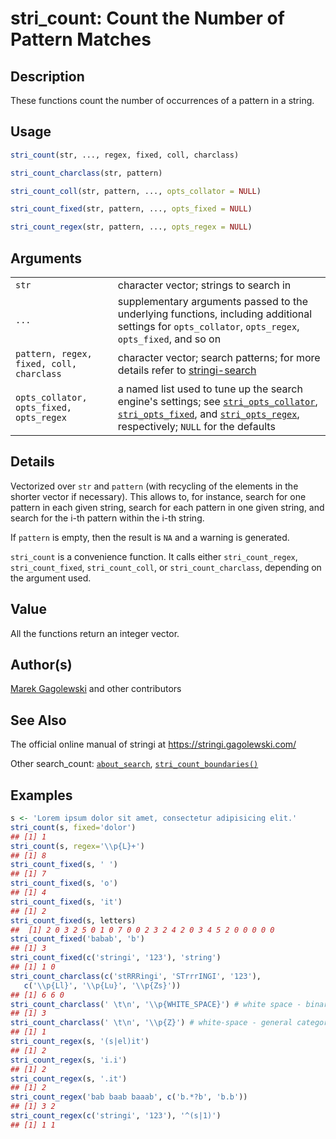 # stri\_count: Count the Number of Pattern Matches

## Description

These functions count the number of occurrences of a pattern in a string.

## Usage

```r
stri_count(str, ..., regex, fixed, coll, charclass)

stri_count_charclass(str, pattern)

stri_count_coll(str, pattern, ..., opts_collator = NULL)

stri_count_fixed(str, pattern, ..., opts_fixed = NULL)

stri_count_regex(str, pattern, ..., opts_regex = NULL)
```

## Arguments

|                                          |                                                                                                                                                                                                                                            |
|------------------------------------------|--------------------------------------------------------------------------------------------------------------------------------------------------------------------------------------------------------------------------------------------|
| `str`                                    | character vector; strings to search in                                                                                                                                                                                                     |
| `...`                                    | supplementary arguments passed to the underlying functions, including additional settings for `opts_collator`, `opts_regex`, `opts_fixed`, and so on                                                                                       |
| `pattern, regex, fixed, coll, charclass` | character vector; search patterns; for more details refer to [stringi-search](about_search.md)                                                                                                                                             |
| `opts_collator, opts_fixed, opts_regex`  | a named list used to tune up the search engine\'s settings; see [`stri_opts_collator`](stri_opts_collator.md), [`stri_opts_fixed`](stri_opts_fixed.md), and [`stri_opts_regex`](stri_opts_regex.md), respectively; `NULL` for the defaults |

## Details

Vectorized over `str` and `pattern` (with recycling of the elements in the shorter vector if necessary). This allows to, for instance, search for one pattern in each given string, search for each pattern in one given string, and search for the i-th pattern within the i-th string.

If `pattern` is empty, then the result is `NA` and a warning is generated.

`stri_count` is a convenience function. It calls either `stri_count_regex`, `stri_count_fixed`, `stri_count_coll`, or `stri_count_charclass`, depending on the argument used.

## Value

All the functions return an integer vector.

## Author(s)

[Marek Gagolewski](https://www.gagolewski.com/) and other contributors

## See Also

The official online manual of <span class="pkg">stringi</span> at <https://stringi.gagolewski.com/>

Other search\_count: [`about_search`](about_search.md), [`stri_count_boundaries()`](stri_count_boundaries.md)

## Examples




```r
s <- 'Lorem ipsum dolor sit amet, consectetur adipisicing elit.'
stri_count(s, fixed='dolor')
## [1] 1
stri_count(s, regex='\\p{L}+')
## [1] 8
stri_count_fixed(s, ' ')
## [1] 7
stri_count_fixed(s, 'o')
## [1] 4
stri_count_fixed(s, 'it')
## [1] 2
stri_count_fixed(s, letters)
##  [1] 2 0 3 2 5 0 1 0 7 0 0 2 3 2 4 2 0 3 4 5 2 0 0 0 0 0
stri_count_fixed('babab', 'b')
## [1] 3
stri_count_fixed(c('stringi', '123'), 'string')
## [1] 1 0
stri_count_charclass(c('stRRRingi', 'STrrrINGI', '123'),
   c('\\p{Ll}', '\\p{Lu}', '\\p{Zs}'))
## [1] 6 6 0
stri_count_charclass(' \t\n', '\\p{WHITE_SPACE}') # white space - binary property
## [1] 3
stri_count_charclass(' \t\n', '\\p{Z}') # white-space - general category (note the difference)
## [1] 1
stri_count_regex(s, '(s|el)it')
## [1] 2
stri_count_regex(s, 'i.i')
## [1] 2
stri_count_regex(s, '.it')
## [1] 2
stri_count_regex('bab baab baaab', c('b.*?b', 'b.b'))
## [1] 3 2
stri_count_regex(c('stringi', '123'), '^(s|1)')
## [1] 1 1
```
